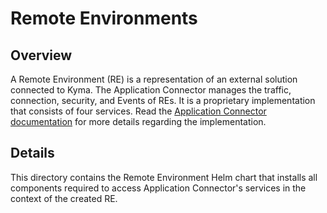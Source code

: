 # Remote Environments

## Overview

A Remote Environment (RE) is a representation of an external solution connected to Kyma. The Application Connector manages the traffic, connection, security, and Events of REs. It is a proprietary implementation that consists of four services.
Read the [Application Connector documentation](../../../../docs/application-connector/docs/001-overview-application-connector.md) for more details regarding the implementation.

## Details

This directory contains the Remote Environment Helm chart that installs all components required to access Application Connector's services in the context of the created RE. 